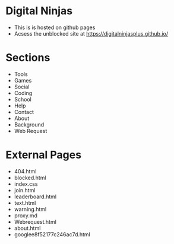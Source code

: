 # Digital Ninjas

- This is is hosted on github pages
- Acsess the unblocked site at https://digitalninjasplus.github.io/

# Sections
- Tools
- Games
- Social
- Coding
- School
- Help
- Contact
- About
- Background
- Web Request
# External Pages
- 404.html
- blocked.html
- index.css
- join.html
- leaderboard.html
- text.html
- warning.html
- proxy.md
- Webrequest.html
- about.html
- googlee8f52177c246ac7d.html
